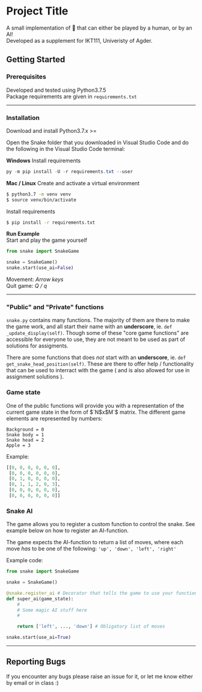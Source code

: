 # Project Title

A small implementation of 🐍 that can either be played by a human, or by an AI!  
Developed as a supplement for IKT111, Univeristy of Agder.

## Getting Started
### Prerequisites

Developed and tested using Python3.7.5  
Package requirements are given in `requirements.txt`

---

### Installation

Download and install Python3.7.x >=

Open the Snake folder that you downloaded in Visual Studio Code and do the following in the Visual Studio Code terminal:

**Windows**
Install requirements
```powershell
py -m pip install -U -r requirements.txt --user
```

**Mac / Linux**
Create and activate a virtual environment

```bash
$ python3.7 -m venv venv
$ source venv/bin/activate
```

Install requirements

```bash
$ pip install -r requirements.txt
```

**Run Example**  
Start and play the game yourself

```python
from snake import SnakeGame

snake = SnakeGame()
snake.start(use_ai=False)
```
Movement: _Arrow keys_  
Quit game: _Q / q_

---


### "Public" and "Private" functions
`snake.py` contains many functions. The majority of them are there to make the game work, and all start their name with an **underscore**, ie. `def _update_display(self)`.
Though some of these "core game functions" are accessible for everyone to use, they are not meant to be used as part of solutions for assigments.  

There are some functions that does _not_ start with an **underscore**, ie. `def get_snake_head_position(self)`. These are there to offer help / functionality that can be used to interract with the game ( and is also allowed for use in assignment solutions ).

### Game state
One of the public functions will provide you with a representation of the current game state in the form of $`N$x$M`$ matrix. The different game elements are represented by numbers:  

`Background = 0`  
`Snake body = 1`  
`Snake head = 2`  
`Apple = 3`


Example:
```python
[[0, 0, 0, 0, 0, 0],
 [0, 0, 0, 0, 0, 0],
 [0, 1, 0, 0, 0, 0],
 [0, 1, 1, 2, 0, 3],
 [0, 0, 0, 0, 0, 0],
 [0, 0, 0, 0, 0, 0]]
```

### Snake AI
The game allows you to register a custom function to control the snake.
See example below on how to register an AI-function. 

The game expects the AI-function to return a list of moves, where each move _has_ to be one of the following: `'up', 'down', 'left', 'right'`

Example code:
```python
from snake import SnakeGame

snake = SnakeGame()

@snake.register_ai # Decorator that tells the game to use your function
def super_ai(game_state):
    #
    # Some magic AI stuff here
    #

    return ['left', ..., 'down'] # Obligatory list of moves

snake.start(use_ai=True)
```

---


## Reporting Bugs
If you encounter any bugs please raise an issue for it, or let me know either by email or in class :) 
